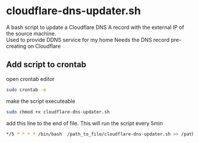 
# cloudflare-dns-updater.sh
A bash script to update a Cloudflare DNS A record with the external IP of the source machine.  
Used to provide DDNS service for my home
Needs the DNS record pre-creating on Cloudflare

## Add script to crontab

open crontab editor
```bash 
sudo crontab -e
```


make the script executeable
```bash
sudo chmod +x cloudflare-dns-updater.sh
```

add this line to the end of file.
This will run the script every 5min
```bash
*/5 * * * * /bin/bash  /path_to_file/cloudflare-dns-updater.sh >> /path_to_logfile/domain_status.txt 2>&1
```